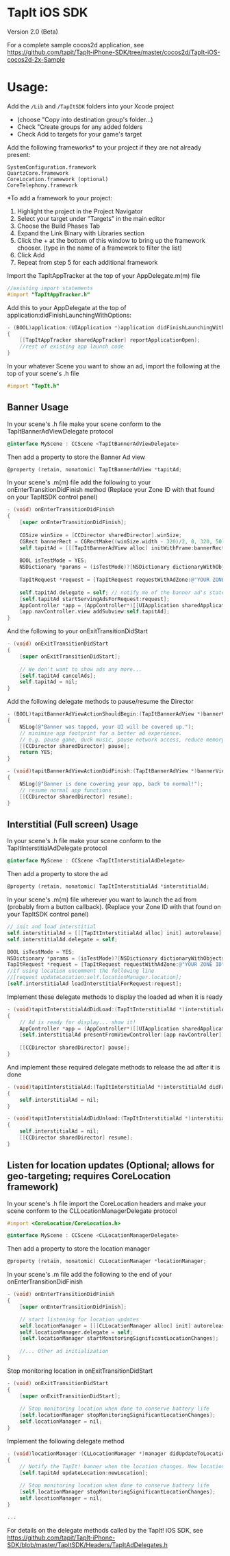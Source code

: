 TapIt iOS SDK
=============

Version 2.0 (Beta)

For a complete sample cocos2d application, see https://github.com/tapit/TapIt-iPhone-SDK/tree/master/cocos2d/TapIt-iOS-cocos2d-2x-Sample

Usage:
======

Add the ```/Lib``` and ```/TapItSDK``` folders into your Xcode project
 - (choose "Copy into destination group's folder...)
 - Check "Create groups for any added folders
 - Check Add to targets for your game's target

Add the following frameworks* to your project if they are not already present:
````
SystemConfiguration.framework
QuartzCore.framework
CoreLocation.framework (optional)
CoreTelephony.framework
````

*To add a framework to your project:
 1. Highlight the project in the Project Navigator
 2. Select your target under "Targets" in the main editor
 3. Choose the Build Phases Tab
 4. Expand the Link Binary with Libraries section
 5. Click the + at the bottom of this window to bring up the framework chooser. (type in the name of a framework to filter the list)
 6. Click Add
 7. Repeat from step 5 for each additional framework

Import the TapItAppTracker at the top of your AppDelegate.m(m) file
````objective-c
//existing import statements
#import "TapItAppTracker.h"
````

Add this to your AppDelegate at the top of application:didFinishLaunchingWithOptions:
````objective-c
- (BOOL)application:(UIApplication *)application didFinishLaunchingWithOptions:(NSDictionary *)launchOptions
{
    [[TapItAppTracker sharedAppTracker] reportApplicationOpen];
    //rest of existing app launch code
}
````

In your whatever Scene you want to show an ad, import the following at the top of your scene's .h file
````objective-c
#import "TapIt.h"
````

Banner Usage
------------
In your scene's .h file make your scene conform to the TapItBannerAdViewDelegate protocol
````objective-c
@interface MyScene : CCScene <TapItBannerAdViewDelegate>
````

Then add a property to store the Banner Ad view
````objective-c
@property (retain, nonatomic) TapItBannerAdView *tapitAd;
````

In your scene's .m(m) file add the following to your onEnterTransitionDidFinish method (Replace your Zone ID with that found on your TapItSDK control panel)
````objective-c
- (void) onEnterTransitionDidFinish
{
    [super onEnterTransitionDidFinish];
    
    CGSize winSize = [CCDirector sharedDirector].winSize;
    CGRect bannerRect = CGRectMake((winSize.width - 320)/2, 0, 320, 50);
    self.tapitAd = [[[TapItBannerAdView alloc] initWithFrame:bannerRect] autorelease];
    
    BOOL isTestMode = YES;
    NSDictionary *params = (isTestMode)?[NSDictionary dictionaryWithObjectsAndKeys:@"test", @"mode", nil]:nil;
    
    TapItRequest *request = [TapItRequest requestWithAdZone:@"YOUR ZONE ID" andCustomParameters:params];
    
    self.tapitAd.delegate = self; // notify me of the banner ad's state changes
    [self.tapitAd startServingAdsForRequest:request];
    AppController *app = (AppController*)[[UIApplication sharedApplication] delegate];
    [app.navController.view addSubview:self.tapitAd];
}
````

And the following to your onExitTransitionDidStart
````objective-c
- (void) onExitTransitionDidStart
{
    [super onExitTransitionDidStart];
    
    // We don't want to show ads any more...
    [self.tapitAd cancelAds];
    self.tapitAd = nil;
}
````

Add the following delegate methods to pause/resume the Director
````objective-c
- (BOOL)tapitBannerAdViewActionShouldBegin:(TapItBannerAdView *)bannerView willLeaveApplication:(BOOL)willLeave
{
    NSLog(@"Banner was tapped, your UI will be covered up.");
    // minimise app footprint for a better ad experience.
    // e.g. pause game, duck music, pause network access, reduce memory footprint, etc...
    [[CCDirector sharedDirector] pause];
    return YES;
}

- (void)tapitBannerAdViewActionDidFinish:(TapItBannerAdView *)bannerView
{
    NSLog(@"Banner is done covering your app, back to normal!");
    // resume normal app functions
    [[CCDirector sharedDirector] resume];
}
````

Interstitial (Full screen) Usage
------------------
In your scene's .h file make your scene conform to the TapItInterstitialAdDelegate protocol
````objective-c
@interface MyScene : CCScene <TapItInterstitialAdDelegate>
````

Then add a property to store the ad
````objective-c
@property (retain, nonatomic) TapItInterstitialAd *interstitialAd;
````

In your scene's .m(m) file wherever you want to launch the ad from (probably from a button callback). (Replace your Zone ID with that found on your TapItSDK control panel)
````objective-c
// init and load interstitial
self.interstitialAd = [[[TapItInterstitialAd alloc] init] autorelease];
self.interstitialAd.delegate = self;

BOOL isTestMode = YES;
NSDictionary *params = (isTestMode)?[NSDictionary dictionaryWithObjectsAndKeys:@"test", @"mode", nil]:nil;
TapItRequest *request = [TapItRequest requestWithAdZone:@"YOUR ZONE ID" andCustomParameters:params];
//If using location uncomment the following line
//[request updateLocation:self.locationManager.location];
[self.interstitialAd loadInterstitialForRequest:request];
````

Implement these delegate methods to display the loaded ad when it is ready
````objective-c
- (void)tapitInterstitialAdDidLoad:(TapItInterstitialAd *)interstitialAd
{
    // Ad is ready for display... show it!
    AppController *app = (AppController*)[[UIApplication sharedApplication] delegate];
    [self.interstitialAd presentFromViewController:[app navController]];
    
    [[CCDirector sharedDirector] pause];
}
````

And implement these required delegate methods to release the ad after it is done
````objective-c
- (void)tapitInterstitialAd:(TapItInterstitialAd *)interstitialAd didFailWithError:(NSError *)error
{
    self.interstitialAd = nil;
}

- (void)tapitInterstitialAdDidUnload:(TapItInterstitialAd *)interstitialAd
{
    self.interstitialAd = nil;
    [[CCDirector sharedDirector] resume];
}
````

Listen for location updates (Optional; allows for geo-targeting; requires CoreLocation framework)
---------------------------
In your scene's .h file import the CoreLocation headers and make your scene conform to the CLLocationManagerDelegate protocol
````objective-c
#import <CoreLocation/CoreLocation.h>

@interface MyScene : CCScene <CLLocationManagerDelegate>
````

Then add a property to store the location manager
````objective-c
@property (retain, nonatomic) CLLocationManager *locationManager;
````

In your scene's .m file add the following to the end of your onEnterTransitionDidFinish
````objective-c
- (void) onEnterTransitionDidFinish
{
    [super onEnterTransitionDidFinish];

    // start listening for location updates
    self.locationManager = [[[CLLocationManager alloc] init] autorelease];
    self.locationManager.delegate = self;
    [self.locationManager startMonitoringSignificantLocationChanges];
    
    //... Other ad initialization
}
````

Stop monitoring location in onExitTransitionDidStart
````objective-c
- (void) onExitTransitionDidStart
{
    [super onExitTransitionDidStart];
    
    // Stop monitoring location when done to conserve battery life
    [self.locationManager stopMonitoringSignificantLocationChanges];
    self.locationManager = nil;
}
````

Implement the following delegate method
````objective-c
- (void)locationManager:(CLLocationManager *)manager didUpdateToLocation:(CLLocation *)newLocation fromLocation:(CLLocation *)oldLocation
{
    // Notify the TapIt! banner when the location changes. New location will be used the next time an ad is requested
    [self.tapitAd updateLocation:newLocation];
    
    // Stop monitoring location when done to conserve battery life
    [self.locationManager stopMonitoringSignificantLocationChanges];
    self.locationManager = nil;
}

...


````

For details on the delegate methods called by the TapIt! iOS SDK, see https://github.com/tapit/TapIt-iPhone-SDK/blob/master/TapItSDK/Headers/TapItAdDelegates.h

